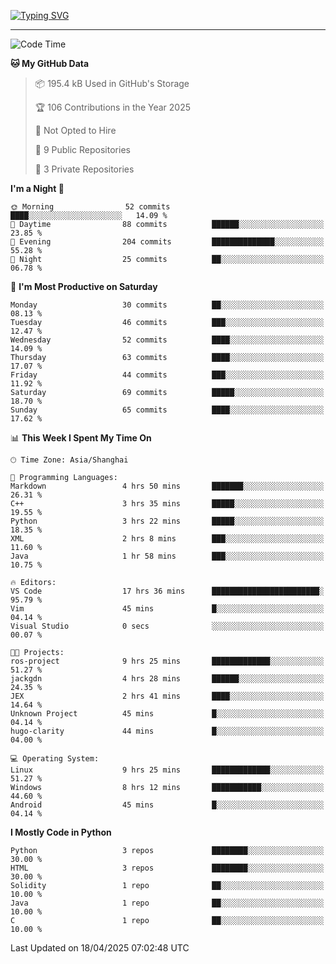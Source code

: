 <a href="https://git.io/typing-svg"><img src="https://readme-typing-svg.demolab.com?font=Jersey+10&size=33&pause=1000&color=0077B8&vCenter=true&width=429&height=46&lines=HaRDer+BetTEr+fAster+stronger" alt="Typing SVG" /></a>

---

<!--START_SECTION:waka-->
![Code Time](http://img.shields.io/badge/Code%20Time-303%20hrs%2018%20mins-blue)

**🐱 My GitHub Data** 

> 📦 195.4 kB Used in GitHub's Storage 
 > 
> 🏆 106 Contributions in the Year 2025
 > 
> 🚫 Not Opted to Hire
 > 
> 📜 9 Public Repositories 
 > 
> 🔑 3 Private Repositories 
 > 
**I'm a Night 🦉** 

```text
🌞 Morning                52 commits          ████░░░░░░░░░░░░░░░░░░░░░   14.09 % 
🌆 Daytime                88 commits          ██████░░░░░░░░░░░░░░░░░░░   23.85 % 
🌃 Evening                204 commits         ██████████████░░░░░░░░░░░   55.28 % 
🌙 Night                  25 commits          ██░░░░░░░░░░░░░░░░░░░░░░░   06.78 % 
```
📅 **I'm Most Productive on Saturday** 

```text
Monday                   30 commits          ██░░░░░░░░░░░░░░░░░░░░░░░   08.13 % 
Tuesday                  46 commits          ███░░░░░░░░░░░░░░░░░░░░░░   12.47 % 
Wednesday                52 commits          ████░░░░░░░░░░░░░░░░░░░░░   14.09 % 
Thursday                 63 commits          ████░░░░░░░░░░░░░░░░░░░░░   17.07 % 
Friday                   44 commits          ███░░░░░░░░░░░░░░░░░░░░░░   11.92 % 
Saturday                 69 commits          █████░░░░░░░░░░░░░░░░░░░░   18.70 % 
Sunday                   65 commits          ████░░░░░░░░░░░░░░░░░░░░░   17.62 % 
```


📊 **This Week I Spent My Time On** 

```text
🕑︎ Time Zone: Asia/Shanghai

💬 Programming Languages: 
Markdown                 4 hrs 50 mins       ███████░░░░░░░░░░░░░░░░░░   26.31 % 
C++                      3 hrs 35 mins       █████░░░░░░░░░░░░░░░░░░░░   19.55 % 
Python                   3 hrs 22 mins       █████░░░░░░░░░░░░░░░░░░░░   18.35 % 
XML                      2 hrs 8 mins        ███░░░░░░░░░░░░░░░░░░░░░░   11.60 % 
Java                     1 hr 58 mins        ███░░░░░░░░░░░░░░░░░░░░░░   10.75 % 

🔥 Editors: 
VS Code                  17 hrs 36 mins      ████████████████████████░   95.79 % 
Vim                      45 mins             █░░░░░░░░░░░░░░░░░░░░░░░░   04.14 % 
Visual Studio            0 secs              ░░░░░░░░░░░░░░░░░░░░░░░░░   00.07 % 

🐱‍💻 Projects: 
ros-project              9 hrs 25 mins       █████████████░░░░░░░░░░░░   51.27 % 
jackgdn                  4 hrs 28 mins       ██████░░░░░░░░░░░░░░░░░░░   24.35 % 
JEX                      2 hrs 41 mins       ████░░░░░░░░░░░░░░░░░░░░░   14.64 % 
Unknown Project          45 mins             █░░░░░░░░░░░░░░░░░░░░░░░░   04.14 % 
hugo-clarity             44 mins             █░░░░░░░░░░░░░░░░░░░░░░░░   04.00 % 

💻 Operating System: 
Linux                    9 hrs 25 mins       █████████████░░░░░░░░░░░░   51.27 % 
Windows                  8 hrs 12 mins       ███████████░░░░░░░░░░░░░░   44.60 % 
Android                  45 mins             █░░░░░░░░░░░░░░░░░░░░░░░░   04.14 % 
```

**I Mostly Code in Python** 

```text
Python                   3 repos             ████████░░░░░░░░░░░░░░░░░   30.00 % 
HTML                     3 repos             ████████░░░░░░░░░░░░░░░░░   30.00 % 
Solidity                 1 repo              ██░░░░░░░░░░░░░░░░░░░░░░░   10.00 % 
Java                     1 repo              ██░░░░░░░░░░░░░░░░░░░░░░░   10.00 % 
C                        1 repo              ██░░░░░░░░░░░░░░░░░░░░░░░   10.00 % 
```




 Last Updated on 18/04/2025 07:02:48 UTC
<!--END_SECTION:waka-->
